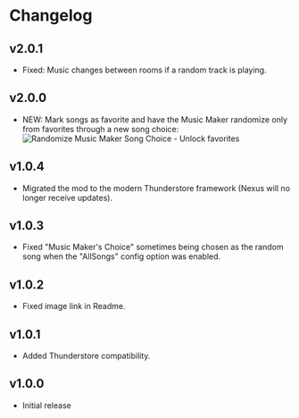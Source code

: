 # Changelog

## v2.0.1

<!--Releasenotes start-->
- Fixed: Music changes between rooms if a random track is playing.
<!--Releasenotes end-->

## v2.0.0

- NEW: Mark songs as favorite and have the Music Maker randomize only from favorites through a new song choice:
![Randomize Music Maker Song Choice - Unlock favorites](https://github.com/user-attachments/assets/09733994-5346-44eb-988e-af1f039a8faa)

## v1.0.4

- Migrated the mod to the modern Thunderstore framework (Nexus will no longer receive updates).

## v1.0.3

- Fixed "Music Maker's Choice" sometimes being chosen as the random song when the "AllSongs" config option was enabled.

## v1.0.2

- Fixed image link in Readme.

## v1.0.1

- Added Thunderstore compatibility.

## v1.0.0

- Initial release